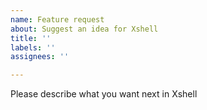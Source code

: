 ```yaml
---
name: Feature request
about: Suggest an idea for Xshell
title: ''
labels: ''
assignees: ''

---
```


Please describe what you want next in Xshell
